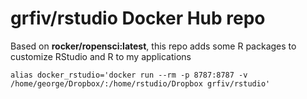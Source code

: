 # grfiv/rstudio Docker Hub repo   
   
Based on **rocker/ropensci:latest**, this repo adds some R packages
to customize RStudio and R to my applications

```alias docker_rstudio='docker run --rm -p 8787:8787 -v /home/george/Dropbox/:/home/rstudio/Dropbox grfiv/rstudio'```
